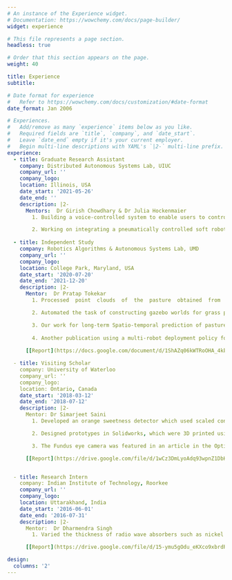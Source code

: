 ```yaml
---
# An instance of the Experience widget.
# Documentation: https://wowchemy.com/docs/page-builder/
widget: experience

# This file represents a page section.
headless: true

# Order that this section appears on the page.
weight: 40

title: Experience
subtitle:

# Date format for experience
#   Refer to https://wowchemy.com/docs/customization/#date-format
date_format: Jan 2006

# Experiences.
#   Add/remove as many `experience` items below as you like.
#   Required fields are `title`, `company`, and `date_start`.
#   Leave `date_end` empty if it's your current employer.
#   Begin multi-line descriptions with YAML's `|2-` multi-line prefix.
experience:
  - title: Graduate Research Assistant
    company: Distributed Autonomous Systems Lab, UIUC
    company_url: ''
    company_logo: 
    location: Illinois, USA
    date_start: '2021-05-26'
    date_end: ''
    description: |2-
      Mentors:  Dr Girish Chowdhary & Dr Julia Hockenmaier
        1. Building a voice-controlled system to enable users to control a CNC based gardening robot called FarmBot remotely. We are using the Alexa API to make custom Python and Lua scripts for interfacing with the web based application of FarmBot in real-time.

        2. Working on integrating a pneumatically controlled soft robotic arm with the FarmBot to enable it to clear obstacles and harvest fruits.
        
  - title: Independent Study
    company: Robotics Algorithms & Autonomous Systems Lab, UMD
    company_url: ''
    company_logo: 
    location: College Park, Maryland, USA
    date_start: '2020-07-20'
    date_end: '2021-12-20'
    description: |2-
      Mentor:  Dr Pratap Tokekar
        1. Processed  point  clouds  of  the  pasture  obtained  from  the  gazebo  simulation  for  selected  days  of  a  yearusing LiDAR mounted on the hector quadcopter controlled using an autonomous navigation script.

        2. Automated the task of constructing gazebo worlds for grass pastures where each plant has a unique pose and is scaled to match real world height data of a location. 

        3. Our work for long-term Spatio-temporal prediction of pastures using deep learning was published in Agronomy. We used an alternative approach for forecasting long-term pasture terrains using computer vision techniques inspired by U-Net and Monte Carlo Dropout inference methods for uncertainty estimations on historical pasture data measured using LIDAR. 
        
        4. Another publication using a multi-robot deployment policy for pasture monitoring by using the predictions from spatiotemporal deep learning is under review in IEEE Transactions on Automation Science and Engineering.
      
      [[Report](https://docs.google.com/document/d/1ShAZq06kWTRoOHA_4kbe2EU6URI77JRWfvMNs_s_ylI/edit#heading=h.j3bhswj5g3i9)]  |  [[Project Code](https://github.com/precision-grazing/project/tree/main/Gazebo_evaluation)]  

  - title: Visiting Scholar
    company: University of Waterloo
    company_url: ''
    company_logo: 
    location: Ontario, Canada
    date_start: '2018-03-12'
    date_end: '2018-07-12'
    description: |2-
      Mentor: Dr Simarjeet Saini
        1. Developed an orange sweetness detector which used scaled conjugate gradient backpropagation in MATLAB to non-destructively predict sweetness of oranges using Near-Infrared spectroscopic data with an accuracy of 70\%. Discrete cosine transform was used to reduce dimensions of input matrix and prevent memory overflow.

        2. Designed prototypes in Solidworks, which were 3D printed using the Ultimaker 3. Developed low-cost photonic devices like Urea in milk detector and the Fundus eye camera. The Fundus eye camera used Raspberry Pi3 to capture images and videos of the retina of a model eye to aid in diagnosis of diseases.

        3. The Fundus eye camera was featured in an article in the Optics and Photonics News (OPN) while the orange sweetness detector was showcased in a conference presentation for sweetness prediction using Support Vector Machine as the discriminant model along with Deep Q learning to tune its parameters.

      [[Report](https://drive.google.com/file/d/1wCz3DmLyoAdq93wpnZ1DbHTxzH7V9MaT/view)]


  - title: Research Intern
    company: Indian Institute of Technology, Roorkee 
    company_url: ''
    company_logo: 
    location: Uttarakhand, India
    date_start: '2016-06-01'
    date_end: '2016-07-31'
    description: |2-
      Mentor:  Dr Dharmendra Singh
        1. Varied the thickness of radio wave absorbers such as nickel ferrite on a UAV model and its individual parts like cylindrical body, spherical nose and cuboidal wings and detected its effect on the Radar Cross Section in Ansys HFSS.

      [[Report](https://drive.google.com/file/d/15-ymu5gOdu_eKXco9xbrdRg-S3RaT7V9/view)]

design:
  columns: '2'
---
```

